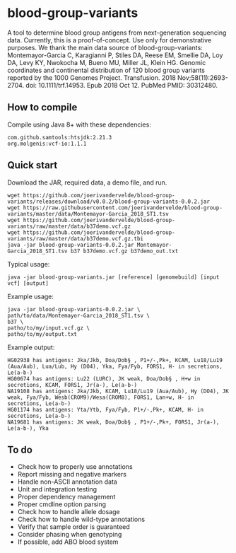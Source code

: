 # blood-group-variants
A tool to determine blood group antigens from next-generation sequencing data. Currently, this is a proof-of-concept. Use only for demonstrative purposes. We thank the main data source of blood-group-variants: Montemayor-Garcia C,  Karagianni P, Stiles DA, Reese EM, Smellie DA, Loy DA, Levy KY, Nwokocha M,  Bueno MU, Miller JL, Klein HG. Genomic coordinates and continental  distribution of 120 blood group variants reported by the 1000 Genomes  Project. Transfusion. 2018 Nov;58(11):2693-2704. doi: 10.1111/trf.14953.  Epub 2018 Oct 12. PubMed PMID: 30312480. 

## How to compile
Compile using Java 8+ with these dependencies:
```
com.github.samtools:htsjdk:2.21.3
org.molgenis:vcf-io:1.1.1
```

## Quick start

Download the JAR, required data, a demo file, and run.
```
wget https://github.com/joerivandervelde/blood-group-variants/releases/download/v0.0.2/blood-group-variants-0.0.2.jar
wget https://raw.githubusercontent.com/joerivandervelde/blood-group-variants/master/data/Montemayor-Garcia_2018_ST1.tsv
wget https://github.com/joerivandervelde/blood-group-variants/raw/master/data/b37demo.vcf.gz
wget https://github.com/joerivandervelde/blood-group-variants/raw/master/data/b37demo.vcf.gz.tbi
java -jar blood-group-variants-0.0.2.jar Montemayor-Garcia_2018_ST1.tsv b37 b37demo.vcf.gz b37demo_out.txt
```

Typical usage:
```
java -jar blood-group-variants.jar [reference] [genomebuild] [input vcf] [output]
```

Example usage:
```
java -jar blood-group-variants-0.0.2.jar \
path/to/data/Montemayor-Garcia_2018_ST1.tsv \
b37 \
patho/to/my/input.vcf.gz \
patho/to/my/output.txt
```

Example output:
```
HG02938 has antigens: Jka/Jkb, Doa/Dob§ , P1+/-,Pk+, KCAM, Lu18/Lu19 (Aua/Aub), Lua/Lub, Hy (DO4), Yka, Fya/Fyb, FORS1, H- in secretions, Le(a-b-)
HG00674 has antigens: Lu22 (LURC), JK weak, Doa/Dob§ , H+w in secretions, KCAM, FORS1, Jr(a-), Le(a-b-)
NA19108 has antigens: Jka/Jkb, KCAM, Lu18/Lu19 (Aua/Aub), Hy (DO4), JK weak, Fya/Fyb, Wesb(CROM9)/Wesa(CROM8), FORS1, Lan+w, H- in secretions, Le(a-b-)
HG01174 has antigens: Yta/Ytb, Fya/Fyb, P1+/-,Pk+, KCAM, H- in secretions, Le(a-b-)
NA19681 has antigens: JK weak, Doa/Dob§ , P1+/-,Pk+, FORS1, Jr(a-), Le(a-b-), Yka
```

## To do
- Check how to properly use annotations
- Report missing and negative markers
- Handle non-ASCII annotation data
- Unit and integration testing
- Proper dependency management
- Proper cmdline option parsing
- Check how to handle allele dosage
- Check how to handle wild-type annotations
- Verify that sample order is guaranteed
- Consider phasing when genotyping
- If possible, add ABO blood system
